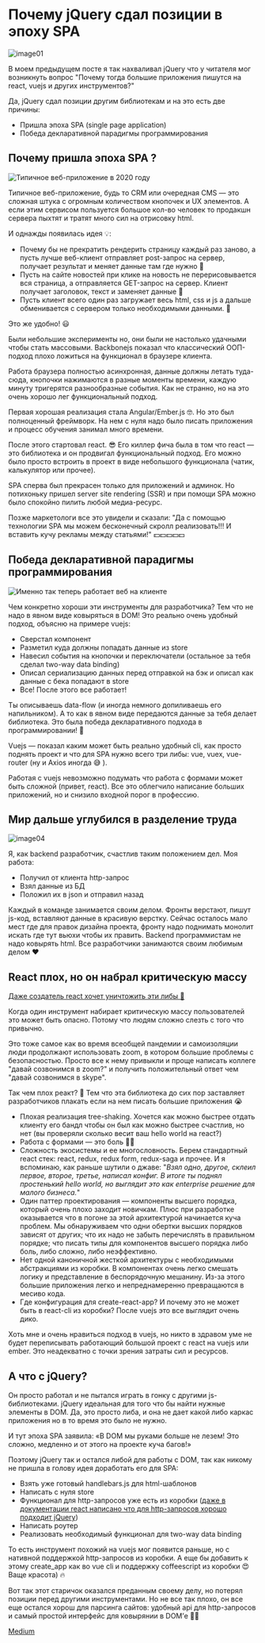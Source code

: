 # Почему jQuery сдал позиции в эпоху SPA

![image01](image01.png)

В моем предыдущем посте я так нахваливал jQuery что у читателя мог возникнуть вопрос "Почему тогда большие приложения пишутся на react, vuejs и других инструментов?"

Да, jQuery сдал позиции другим библиотекам и на это есть две причины:

* Пришла эпоха SPA (single page application)
* Победа декларативной парадигмы программирования

## Почему пришла эпоха SPA ?

![Типичное веб-приложение в 2020 году](image02.png)

Типичное веб-приложение, будь то CRM или очередная CMS — это сложная штука с огромным количеством кнопочек и UX элементов.
А если этим сервисом пользуется большое кол-во человек то продакшн сервера пыхтят и тратят много сил на отрисовку html.

И однажды появилась идея 💡:

* Почему бы не прекратить рендерить страницу каждый раз заново, а пусть лучше веб-клиент отправляет post-запрос на сервер, получает результат и меняет данные там где нужно 🤔
* Пусть на сайте новостей при клике на новость не перерисовывается вся страница, а отправляется GET-запрос на сервер. Клиент получает заголовок, текст и заменяет данные 🤔
* Пусть клиент всего один раз загружает весь html, css и js а дальше обменивается с сервером только необходимыми данными. 🤔

Это же удобно! 😃

Были небольшие эксперименты но, они были не настолько удачными чтобы стать массовыми. Backbonejs показал что классический ООП-подход плохо ложиться на функционал в браузере клиента.

Работа браузера полностью асинхронная, данные должны летать туда-сюда, кнопочки нажимаются в разные моменты времени, каждую минуту тригерятся разнообразные события. Как не странно, но на это очень хорошо лег функциональный подход.

Первая хорошая реализация стала Angular/Ember.js 🤓. Но это был полноценный фреймворк. На нем с нуля надо было писать приложения и процесс обучения занимал много времени.

После этого стартовал react. 😎 Его киллер фича была в том что react — это библиотека и он продвигал функциональный подход. Его можно было просто встроить в проект в виде небольшого функционала (чатик, калькулятор или прочее).

SPA сперва был прекрасен только для приложений и админок. Но потихоньку пришел server site rendering (SSR) и при помощи SPA можно было спокойно пилить любой медиа-ресурс.

Позже маркетологи все это увидели и сказали: "Да с помощью технологии SPA мы можем бесконечный скролл реализовать!!! И вставить кучу рекламы между статьями!" 💵💵💵💵💵

## Победа декларативной парадигмы программирования

![Именно так теперь работает веб на клиенте](image03)

Чем конкретно хороши эти инструменты для разработчика? Тем что не надо в явном виде ковыряться в DOM! Это реально очень удобный подход, объясню на примере vuejs:

* Сверстал компонент
* Разметил куда должны попадать данные из store
* Навесил события на кнопочки и переключатели (остальное за тебя сделал two-way data binding)
* Описал сериализацию данных перед отправкой на бэк и описал как данные с бека попадают в store
* Все! После этого все работает!

Ты описываешь data-flow (и иногда немного допиливаешь его напильником). А то как в явном виде передаются данные за тебя делает библиотека. Это была победа декларативного подхода в программировании! 👏

Vuejs — показал каким может быть реально удобный cli, как просто поднять проект и что для SPA нужно всего три либы: vue, vuex, vue-router (ну и Axios иногда 😅 ).

Работая с vuejs невозможно подумать что работа с формами может быть сложной (привет, react). Все это облегчило написание больших приложений, но и снизило входной порог в профессию.

## Мир дальше углубился в разделение труда

![image04](image04.png)

Я, как backend разработчик, счастлив таким положением дел. Моя работа:

* Получил от клиента http-запрос
* Взял данные из БД
* Положил их в json и отправил назад

Каждый в команде занимается своим делом. Фронты верстают, пишут js-код, вставляют данные в красивую верстку. Сейчас осталось мало мест где для правок дизайна проекта, фронту надо поднимать монолит искать где тут вьюхи чтобы их править. Backend программистам не надо ковырять html. Все разработчики занимаются своим любимым делом ❤️

## React плох, но он набрал критическую массу

[Даже создатель react хочет уничтожить эти либы 👿](https://twitter.com/acdlite/status/1022306639498506240)

Когда один инструмент набирает критическую массу пользователей это может быть опасно. Потому что людям сложно слезть с того что привычно.

Это тоже самое как во время всеобщей пандемии и самоизоляции люди продолжают использовать zoom, в котором большие проблемы с безопасностью. Просто все к нему привыкли и проще написать коллеге "давай созвонимся в zoom?" и получить положительный ответ чем "давай созвонимся в skype".

Так чем плох реакт? 🤔 Тем что эта библиотека до сих пор заставляет разработчиков плакать если на нем писать большие приложения 😭

* Плохая реализация tree-shaking. Хочется как можно быстрее отдать клиенту его бандл чтобы он был как можно быстрее счастлив, но нет (вы проверяли сколько весит ваш hello world на react?)
* Работа с формами — это боль 🤦‍♀️
* Сложность экосистемы и ее многословность. Берем стандартный react стек: react, redux, redux form, redux-saga и прочее. И я вспоминаю, как раньше шутили о джаве: "*Взял одно, другое, склеил первое, второе, третье, написал конфиг. В итоге ты поднял простенький hello world, но выглядит это как enterprise решение для малого бизнеса.*"
* Один паттер проектирования — компоненты высшего порядка, который очень плохо заходит новичкам. Плюс при разработке оказывается что в погоне за этой архитектурой начинается куча проблем. Мы обнаруживаем что одни обертки высших порядков зависят от других; что их надо не забыть перечислять в правильном порядке; что писать типы для компонентов высшего порядка либо боль, либо сложно, либо неэффективно.
* Нет одной каноничной жесткой архитектуры с необходимыми абстракциями из коробки. В компонентах очень легко смешать логику и представление в беспорядочную мешанину. Из-за этого большие приложения легко и непреднамеренно превращаются в месиво кода.
* Где конфигурация для create-react-app? И почему это не может быть в react-cli из коробки? После vuejs это все выглядит очень дико.

Хоть мне и очень нравиться подход в vuejs, но никто в здравом уме не будет переписывать работающий большой проект с react на vuejs или ember. Это неадекватно с точки зрения затраты сил и ресурсов.

## А что с jQuery?

Он просто работал и не пытался играть в гонку с другими js-библиотеками. jQuery идеальная для того что бы найти нужные элементы в DOM. Да, это просто либа, и она не дает какой либо каркас приложения но в то время это было не нужно.

И тут эпоха SPA заявила: «В DOM мы руками больше не лезем! Это сложно, медленно и от этого на проекте куча багов!»

Поэтому jQuery так и остался либой для работы с DOM, так как никому не пришла в голову идея доработать его для SPA:

* Взять уже готовый handlebars.js для html-шаблонов
* Написать с нуля store
* Функционал для http-запросов уже есть из коробки ([даже в документации react написано что для http-запросов хорошо подходит jQuery](https://reactjs.org/docs/faq-ajax.html))
* Написать роутер
* Реализовать необходимый функционал для two-way data binding

То есть инструмент похожий на vuejs мог появится раньше, но с нативной поддержкой http-запросов из коробки. А еще бы добавить к этому create_app как во vue cli и поддержку coffeescript из коробки 😍 Ваще красота) 🔥

Вот так этот старичок оказался преданным своему делу, но потерял позиции перед другими инструментами. Но не все так плохо, он все еще остался хорош для парсинга сайтов: удобный api для http-запросов и самый простой интерфейс для ковырянии в DOM’е 👨‍💻

[Medium](https://kopilov-vlad.medium.com/%D0%BF%D0%BE%D1%87%D0%B5%D0%BC%D1%83-jquery-%D1%81%D0%B4%D0%B0%D0%BB-%D0%BF%D0%BE%D0%B7%D0%B8%D1%86%D0%B8%D0%B8-%D0%B2-%D1%8D%D0%BF%D0%BE%D1%85%D1%83-spa-97fc7fb30c15)
